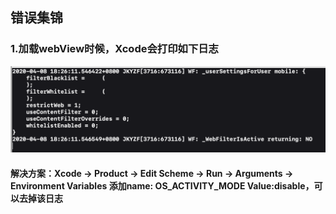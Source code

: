 ## 错误集锦
### 1.加载webView时候，Xcode会打印如下日志
![](https://github.com/WGFcode/WGFcodeNotes/blob/master/WGFcodeNotes/WGScreenshots/error1.png)

#### 解决方案：Xcode -> Product -> Edit Scheme -> Run -> Arguments -> Environment Variables 添加name: OS_ACTIVITY_MODE Value:disable，可以去掉该日志

